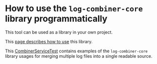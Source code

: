 # How to use the `log-combiner-core` library programmatically
This tool can be used as a library in your own project.

This [page describes how to use](../log-combiner-core/doc/usage.md) this library.

This [CombinerServiceTest](src/test/java/com/credibledoc/combiner/CombinerServiceTest.java) 
contains examples of the `log-combiner-core` library usages for merging multiple log files
into a single readable source.